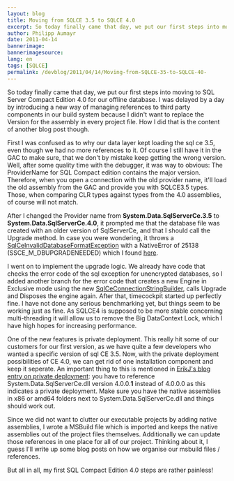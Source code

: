```yaml
---
layout: blog
title: Moving from SQLCE 3.5 to SQLCE 4.0 
excerpt: So today finally came that day, we put our first steps into moving to SQL Server Compact Edition 4.0 for our offline database. I was delayed by a day by introducing a new way of managing references to third party components in our build system because I didn't want to replace the Version for the assembly in every project file. How I did that is the content of another blog post though.
author: Philipp Aumayr
date: 2011-04-14
bannerimage: 
bannerimagesource: 
lang: en
tags: [SQLCE]
permalink: /devblog/2011/04/14/Moving-from-SQLCE-35-to-SQLCE-40-
---
```


<p>So today finally came that day, we put our first steps into moving to SQL Server Compact Edition 4.0 for our offline database. I was delayed by a day by introducing a new way of managing references to third party components in our build system because I didn't want to replace the Version for the assembly in every project file. How I did that is the content of another blog post though.</p><p>First I was confused as to why our data layer kept loading the sql ce 3.5, even though we had no more references to it. Of course I still have it in the GAC to make sure, that we don't by mistake keep getting the wrong version. Well, after some quality time with the debugger, it was way to obvious: The ProviderName for SQL Compact edition contains the major version. Therefore, when you open a connection with the old provider name, it'll load the old assembly from the GAC and provide you with SQLCE3.5 types. Those, when comparing CLR types against types from the 4.0 assemblies, of course will not match.</p><p>After I changed the Provider name from <strong>System.Data.SqlServerCe.3.5</strong> to <strong>System.Data.SqlServerCe.4.0</strong>, it prompted me that the database file was created with an older version of SqlServerCe, and that I should call the Upgrade method. In case you were wondering, it throws a <a title="SqlCeInvalidDatabaseFormatException" href="http://msdn.microsoft.com/en-us/library/system.data.sqlserverce.sqlceexception(v=VS.100).aspx" target="_blank">SqlCeInvalidDatabaseFormatException</a> with a NativeError of 25138 (SSCE_M_DBUPGRADENEEDED) which I found <a title="MSDN SqlCe engine error codes" href="http://msdn.microsoft.com/en-us/library/ms171879.aspx" target="_blank">here</a>.</p><p>I went on to implement the upgrade logic. We already have code that checks the error code of the sql exception for unencrypted databases, so I added another branch for the error code that creates a new Engine in Exclusive mode using the new <a title="SqlCeConnectionStringBuilder is available in 4.0" href="http://msdn.microsoft.com/en-us/library/system.data.sqlserverce.sqlceconnectionstringbuilder.aspx">SqlCeConnectionStringBuilder</a><a title="MSDN SqlCe engine error codes" href="http://msdn.microsoft.com/en-us/library/ms171879.aspx"></a>, calls Upgrade and Disposes the engine again. After that, timecockpit started up perfectly fine. I have not done any serious benchmarking yet, but things seem to be working just as fine. As SQLCE4 is supposed to be more stable concerning multi-threading it will allow us to remove the Big DataContext Lock, which I have high hopes for increasing performance.</p><p>One of the new features is private deployment. This really hit some of our customers for our first version, as we have quite a few developers who wanted a specific version of sql CE 3.5. Now, with the private deployment possibilities of CE 4.0, we can get rid of one installation component and keep it seperate. An important thing to this is mentioned in <a title="notes on enabling private deployment" href="http://erikej.blogspot.com/2011/02/using-sql-server-compact-40-with.html" target="_blank">ErikJ's blog entry on private deployment</a>: you have to reference System.Data.SqlServerCe.dll version 4.0.0.<strong>1</strong> instead of 4.0.0.0 as this indicates a private deployment. Make sure you have the native assemblies in x86 or amd64 folders next to System.Data.SqlServerCe.dll and things should work out.</p><p>Since we did not want to clutter our executable projects by adding native assemblies, I wrote a MSBuild file which is imported and keeps the native assemblies out of the project files themselves. Additionally we can update those references in one place for all of our project. Thinking about it, I guess I'll write up some blog posts on how we organise our msbuild files / references.</p><p>But all in all, my first SQL Compact Edition 4.0 steps are rather painless!</p>